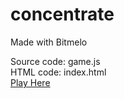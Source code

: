 # concentrate

Made with Bitmelo

Source code: game.js\
HTML code: index.html\
[Play Here](https://panoskam.github.io/concentrate)
